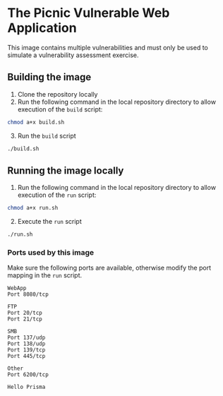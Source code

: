# The Picnic Vulnerable Web Application

This image contains multiple vulnerabilities and must only be used to simulate a vulnerability assessment exercise.


## Building the image

1. Clone the repository locally
2. Run the following command in the local repository directory to allow execution of the `build` script:
```bash
chmod a+x build.sh
```
3. Run the `build` script
```bash
./build.sh
```

## Running the image locally

1. Run the following command in the local repository directory to allow execution of the `run` script:
```bash
chmod a+x run.sh
```
2. Execute the `run` script
```bash
./run.sh
```

### Ports used by this image

Make sure the following ports are available, otherwise modify the port mapping in the `run` script.

```
WebApp
Port 8080/tcp

FTP
Port 20/tcp
Port 21/tcp

SMB
Port 137/udp
Port 138/udp
Port 139/tcp
Port 445/tcp

Other
Port 6200/tcp

Hello Prisma
```
